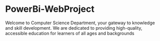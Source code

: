 # PowerBi-WebProject
Welcome to Computer Science Department, your gateway to knowledge and skill development. We are dedicated to providing high-quality, accessible education for learners of all ages and backgrounds
